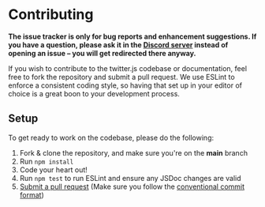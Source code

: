 # Contributing

**The issue tracker is only for bug reports and enhancement suggestions. If you have a question, please ask it in the [Discord server](https://discord.gg/naSUdZy) instead of opening an issue – you will get redirected there anyway.**

If you wish to contribute to the twitter.js codebase or documentation, feel free to fork the repository and submit a
pull request. We use ESLint to enforce a consistent coding style, so having that set up in your editor of choice
is a great boon to your development process.

## Setup

To get ready to work on the codebase, please do the following:

1. Fork & clone the repository, and make sure you're on the **main** branch
2. Run `npm install`
3. Code your heart out!
4. Run `npm test` to run ESLint and ensure any JSDoc changes are valid
5. [Submit a pull request](https://github.com/twitter-js/twitter.js/compare) (Make sure you follow the [conventional commit format](https://github.com/twitter-js/twitter.js/blob/master/.github/COMMIT_CONVENTION.md))